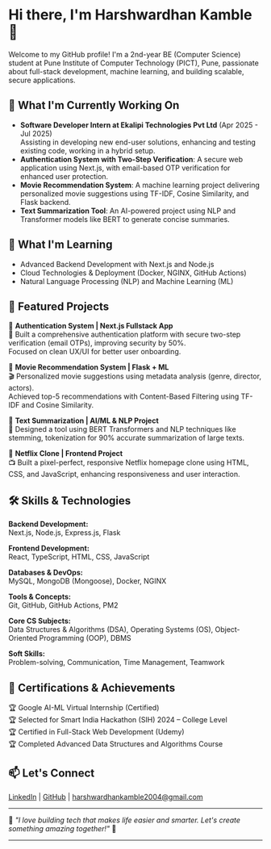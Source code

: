# Hi there, I'm Harshwardhan Kamble 👋  
Welcome to my GitHub profile! I'm a 2nd-year BE (Computer Science) student at Pune Institute of Computer Technology (PICT), Pune, passionate about full-stack development, machine learning, and building scalable, secure applications.

## 🔭 What I'm Currently Working On
- **Software Developer Intern at Ekalipi Technologies Pvt Ltd** (Apr 2025 - Jul 2025)  
  Assisting in developing new end-user solutions, enhancing and testing existing code, working in a hybrid setup.
- **Authentication System with Two-Step Verification**: A secure web application using Next.js, with email-based OTP verification for enhanced user protection.
- **Movie Recommendation System**: A machine learning project delivering personalized movie suggestions using TF-IDF, Cosine Similarity, and Flask backend.
- **Text Summarization Tool**: An AI-powered project using NLP and Transformer models like BERT to generate concise summaries.

## 🌱 What I'm Learning
- Advanced Backend Development with Next.js and Node.js
- Cloud Technologies & Deployment (Docker, NGINX, GitHub Actions)
- Natural Language Processing (NLP) and Machine Learning (ML)

## 💼 Featured Projects
🔹 **Authentication System | Next.js Fullstack App**  
🔐 Built a comprehensive authentication platform with secure two-step verification (email OTPs), improving security by 50%.  
Focused on clean UX/UI for better user onboarding.

🔹 **Movie Recommendation System | Flask + ML**  
🎬 Personalized movie suggestions using metadata analysis (genre, director, actors).  
Achieved top-5 recommendations with Content-Based Filtering using TF-IDF and Cosine Similarity.

🔹 **Text Summarization | AI/ML & NLP Project**  
📝 Designed a tool using BERT Transformers and NLP techniques like stemming, tokenization for 90% accurate summarization of large texts.

🔹 **Netflix Clone | Frontend Project**  
📺 Built a pixel-perfect, responsive Netflix homepage clone using HTML, CSS, and JavaScript, enhancing responsiveness and user interaction.

## 🛠️ Skills & Technologies
**Backend Development:**  
Next.js, Node.js, Express.js, Flask

**Frontend Development:**  
React, TypeScript, HTML, CSS, JavaScript

**Databases & DevOps:**  
MySQL, MongoDB (Mongoose), Docker, NGINX

**Tools & Concepts:**  
Git, GitHub, GitHub Actions, PM2

**Core CS Subjects:**  
Data Structures & Algorithms (DSA), Operating Systems (OS), Object-Oriented Programming (OOP), DBMS

**Soft Skills:**  
Problem-solving, Communication, Time Management, Teamwork

## 📜 Certifications & Achievements
🏆 Google AI-ML Virtual Internship (Certified)  
🏆 Selected for Smart India Hackathon (SIH) 2024 – College Level  
🏆 Certified in Full-Stack Web Development (Udemy)  
🏆 Completed Advanced Data Structures and Algorithms Course

## 📫 Let's Connect
[LinkedIn](https://www.linkedin.com/in/harshwardhan-kamble-027b92253/) | [GitHub](https://github.com/Harshwardhan-Kamble) | harshwardhankamble2004@gmail.com

---

📌 *"I love building tech that makes life easier and smarter. Let's create something amazing together!"* 🚀

---
